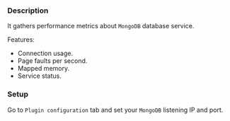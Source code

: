 ### Description

It gathers performance metrics about `MongoDB` database service.

Features:

*   Connection usage.
*   Page faults per second.
*   Mapped memory.
*   Service status.

### Setup

Go to `Plugin configuration` tab and set your `MongoDB` listening IP and port.
